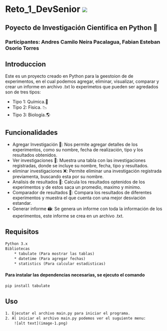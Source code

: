 <h1>Reto_1_DevSenior <img src="https://www.academiadevsenior.com/_next/static/media/original.5eebb33a.png" width="60px"></h1>

<h2> Poyecto de Investigación Cientifica en Python 🐍</h2>
<h3>Participantes: Andres Camilo Neira Pacalagua, Fabian Esteban Osorio Torres</h3>

<h2>Introduccion</h2>

Este es un proyecto creado en Python para la geestoion de de experimentos, en el cual podemos agregar, eliminar, visualizar, comparar y crear un informe en archivo .txt lo experimetos que pueden ser agredados son de tres tipos:

* Tipo 1: Química.🔬
* Tipo 2: Física. 📉
* Tipo 3: Biología.🌎

<h2> Funcionalidades </h2>

* Agregar Investigación 📝: Nos permite agregar detalles de los experimentos, como su nombre, fecha de realización, tipo y los resultados obtenidos.
* Ver investigaciones 📖: Muestra una tabla con las investigaciones registradas, donde se incluye su nombre, fecha, tipo y resultados.
* eliminar investigaciones ❌: Permite eliminar una investigación registrada previamenta, buscando esta por su nombre.
* Analisis de resultados 📄: Calcula los resultados optenidos de los experimentos y de estos saca un promedio, maximo y minimo.
* Comparador de resultados 📑: Compara los resultados de diferentes experimentos y muestra el que cuenta con una mejor desviación estandar.
* Generar informe 🖨️: Se genera un informe con toda la información de los experimentos, este informe se crea en un archivo .txt.

<h2>Requisitos </h2>

    Python 3.x
    Bibliotecas
        * tabulate (Para mostrar las tablas)
        * datetime (Para agregar fechas)
        * statistics (Para calcular estadisticas)

<h4>Para instalar las dependencias necesarias, se ejecuto el comando</h2>

    pip install tabulate

<h2>Uso</h2>

    1. Ejecutar el archivo main.py para iniciar el programa.
    2. Al iniciar el archivo main.py podemos ver el suguiente menu: 
        ![alt text](image-1.png)
    